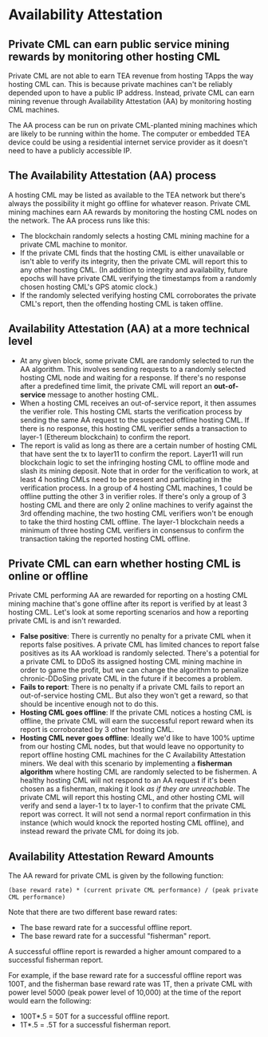# Availability Attestation

## Private CML can earn public service mining rewards by monitoring other hosting CML
Private CML are not able to earn TEA revenue from hosting TApps the way hosting CML can. This is because private machines can't be reliably depended upon to have a public IP address. Instead, private CML can earn mining revenue through Availability Attestation (AA) by monitoring hosting CML machines. 

The AA process can be run on private CML-planted mining machines which are likely to be running within the home. The computer or embedded TEA device could be using a residential internet service provider as it doesn't need to have a publicly accessible IP. 

## The Availability Attestation (AA) process
A hosting CML may be listed as available to the TEA network but there's always the possibility it might go offline for whatever reason. Private CML mining machines earn AA rewards by monitoring the hosting CML nodes on the network. The AA process runs like this:

- The blockchain randomly selects a hosting CML mining machine for a private CML machine to monitor. 
- If the private CML finds that the hosting CML is either unavailable or isn't able to verify its integrity, then the private CML will report this to any other hosting CML. (In addition to integrity and availability, future epochs will have private CML verifying the timestamps from a randomly chosen hosting CML's GPS atomic clock.)
- If the randomly selected verifying hosting CML corroborates the private CML's report, then the offending hosting CML is taken offline.

## Availability Attestation (AA) at a more technical level 

- At any given block, some private CML are randomly selected to run the AA algorithm. This involves sending requests to a randomly selected hosting CML node and waiting for a response. If there's no response after a predefined time limit, the private CML will report an **out-of-service** message to another hosting CML.
- When a hosting CML receives an out-of-service report, it then assumes the verifier role. This hosting CML starts the verification process by sending the same AA request to the suspected offline hosting CML. If there is no response, this hosting CML verifier sends a transaction to layer-1 (Ethereum blockchain) to confirm the report.
- The report is valid as long as there are a certain number of hosting CML that have sent the tx to layer11 to confirm the report. Layer11 will run blockchain logic to set the infringing hosting CML to offline mode and slash its mining deposit. Note that in order for the verification to work, at least 4 hosting CMLs need to be present and participating in the verification process. In a group of 4 hosting CML machines, 1 could be offline putting the other 3 in verifier roles. If there's only a group of 3 hosting CML and there are only 2 online machines to verify against the 3rd offending machine, the two hosting CML verifiers won't be enough to take the third hosting CML offline. The layer-1 blockchain needs a minimum of three hosting CML verifiers in consensus to confirm the transaction taking the reported hosting CML offline.

## Private CML can earn whether hosting CML is online or offline
Private CML performing AA are rewarded for reporting on a hosting CML mining machine that's gone offline after its report is verified by at least 3 hosting CML. Let's look at some reporting scenarios and how a reporting private CML is and isn't rewarded.

- **False positive**: There is currently no penalty for a private CML when it reports false positives. A private CML has limited chances to report false positives as its AA workload is randomly selected. There's a potential for a private CML to DDoS its assigned hosting CML mining machine in order to game the profit, but we can change the algorithm to penalize chronic-DDoSing private CML in the future if it becomes a problem.
- **Fails to report**: There is no penalty if a private CML fails to report an out-of-service hosting CML. But also they won't get a reward, so that should be incentive enough not to do this.
- **Hosting CML goes offline**: If the private CML notices a hosting CML is offline, the private CML will earn the successful report reward when its report is corroborated by 3 other hosting CML.
- **Hosting CML never goes offline**: Ideally we'd like to have 100% uptime from our hosting CML nodes, but that would leave no opportunity to report offline hosting CML machines for the C Availability Attestation miners. We deal with this scenario by implementing a **fisherman algorithm** where hosting CML are randomly selected to be fishermen. A healthy hosting CML will not respond to an AA request if it's been chosen as a fisherman, making it look *as if they are unreachable*. The private CML will report this hosting CML, and other hosting CML will verify and send a layer-1 tx to layer-1 to confirm that the private CML report was correct. It will not send a normal report confirmation in this instance (which would knock the reported hosting CML offline), and instead reward the private CML for doing its job.

## Availability Attestation Reward Amounts
The AA reward for private CML is given by the following function:

`(base reward rate) * (current private CML performance) / (peak private CML performance)` 

Note that there are two different base reward rates:

- The base reward rate for a successful offline report.
- The base reward rate for a successful "fisherman" report. 

A successful offline report is rewarded a higher amount compared to a successful fisherman report.

For example, if the base reward rate for a successful offline report was 100T, and the fisherman base reward rate was 1T, then a private CML with power level 5000 (peak power level of 10,000) at the time of the report would earn the following:

- 100T*.5 = 50T for a successful offline report.
- 1T*.5 = .5T for a successful fisherman report.
